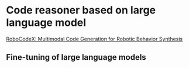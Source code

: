 # Code reasoner based on large language model

[RoboCodeX: Multimodal Code Generation for Robotic Behavior Synthesis](https://arxiv.org/abs/2402.16117)

## Fine-tuning of large language models
